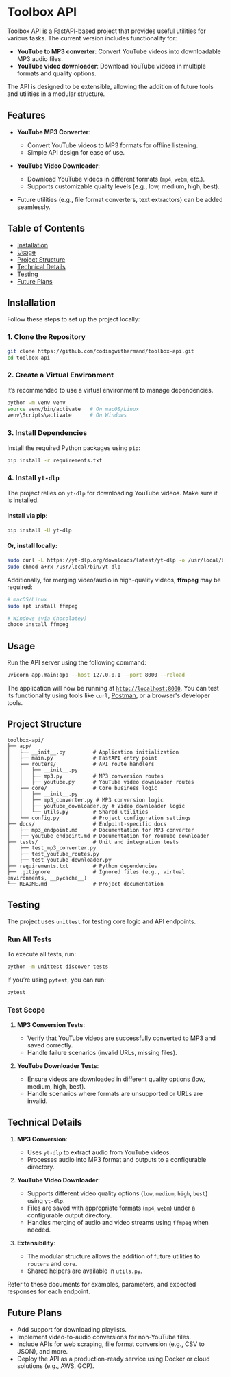 # Toolbox API
Toolbox API is a FastAPI-based project that provides useful utilities for various tasks. The current version includes functionality for:
- **YouTube to MP3 converter**: Convert YouTube videos into downloadable MP3 audio files.
- **YouTube video downloader**: Download YouTube videos in multiple formats and quality options.

The API is designed to be extensible, allowing the addition of future tools and utilities in a modular structure.
## Features
- **YouTube MP3 Converter**:
    - Convert YouTube videos to MP3 formats for offline listening.
    - Simple API design for ease of use.

- **YouTube Video Downloader**:
    - Download YouTube videos in different formats (`mp4`, `webm`, etc.).
    - Supports customizable quality levels (e.g., low, medium, high, best).

- Future utilities (e.g., file format converters, text extractors) can be added seamlessly.

## Table of Contents
- [Installation](#installation)
- [Usage](#usage)
- [Project Structure](#project-structure)
- [Technical Details](#technical-details)
- [Testing](#testing)
- [Future Plans](#future-plans)

## Installation
Follow these steps to set up the project locally:
### 1. Clone the Repository
``` bash
git clone https://github.com/codingwitharmand/toolbox-api.git
cd toolbox-api
```
### 2. Create a Virtual Environment
It’s recommended to use a virtual environment to manage dependencies.
``` bash
python -m venv venv
source venv/bin/activate   # On macOS/Linux
venv\Scripts\activate      # On Windows
```
### 3. Install Dependencies
Install the required Python packages using `pip`:
``` bash
pip install -r requirements.txt
```
### 4. Install `yt-dlp`
The project relies on `yt-dlp` for downloading YouTube videos. Make sure it is installed.
#### Install via pip:
``` bash
pip install -U yt-dlp
```
#### Or, install locally:
``` bash
sudo curl -L https://yt-dlp.org/downloads/latest/yt-dlp -o /usr/local/bin/yt-dlp
sudo chmod a+rx /usr/local/bin/yt-dlp
```
Additionally, for merging video/audio in high-quality videos, **ffmpeg** may be required:
``` bash
# macOS/Linux
sudo apt install ffmpeg

# Windows (via Chocolatey)
choco install ffmpeg
```
## Usage
Run the API server using the following command:
``` bash
uvicorn app.main:app --host 127.0.0.1 --port 8000 --reload
```
The application will now be running at [`http://localhost:8000`](). You can test its functionality using tools like `curl`, [Postman](), or a browser's developer tools.
## Project Structure
``` 
toolbox-api/
├── app/
│   ├── __init__.py         # Application initialization
│   ├── main.py             # FastAPI entry point
│   ├── routers/            # API route handlers
│   │   ├── __init__.py     
│   │   ├── mp3.py          # MP3 conversion routes
│   │   ├── youtube.py      # YouTube video downloader routes
│   ├── core/               # Core business logic
│   │   ├── __init__.py
│   │   ├── mp3_converter.py # MP3 conversion logic
│   │   ├── youtube_downloader.py # Video downloader logic
│   │   └── utils.py        # Shared utilities
│   └── config.py           # Project configuration settings
├── docs/                   # Endpoint-specific docs
│   ├── mp3_endpoint.md     # Documentation for MP3 converter
│   ├── youtube_endpoint.md # Documentation for YouTube downloader
├── tests/                  # Unit and integration tests
│   ├── test_mp3_converter.py
│   ├── test_youtube_routes.py
│   ├── test_youtube_downloader.py
├── requirements.txt        # Python dependencies
├── .gitignore              # Ignored files (e.g., virtual environments, __pycache__)
└── README.md               # Project documentation
```
## Testing
The project uses `unittest` for testing core logic and API endpoints.
### Run All Tests
To execute all tests, run:
``` bash
python -m unittest discover tests
```
If you’re using `pytest`, you can run:
``` bash
pytest
```
### Test Scope
1. **MP3 Conversion Tests**:
    - Verify that YouTube videos are successfully converted to MP3 and saved correctly.
    - Handle failure scenarios (invalid URLs, missing files).

2. **YouTube Downloader Tests**:
    - Ensure videos are downloaded in different quality options (low, medium, high, best).
    - Handle scenarios where formats are unsupported or URLs are invalid.

## Technical Details
1. **MP3 Conversion**:
    - Uses `yt-dlp` to extract audio from YouTube videos.
    - Processes audio into MP3 format and outputs to a configurable directory.

2. **YouTube Video Downloader**:
    - Supports different video quality options (`low`, `medium`, `high`, `best`) using `yt-dlp`.
    - Files are saved with appropriate formats (`mp4`, `webm`) under a configurable output directory.
    - Handles merging of audio and video streams using `ffmpeg` when needed.

3. **Extensibility**:
    - The modular structure allows the addition of future utilities to `routers` and `core`.
    - Shared helpers are available in `utils.py`.

Refer to these documents for examples, parameters, and expected responses for each endpoint.
## Future Plans
- Add support for downloading playlists.
- Implement video-to-audio conversions for non-YouTube files.
- Include APIs for web scraping, file format conversion (e.g., CSV to JSON), and more.
- Deploy the API as a production-ready service using Docker or cloud solutions (e.g., AWS, GCP).
